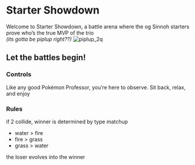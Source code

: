 # Starter Showdown
Welcome to Starter Showdown, a battle arena where the og Sinnoh starters prove who’s the true MVP of the trio </br>
*(its gotta be piplup right??)* ![piplup_2q](https://github.com/user-attachments/assets/42bb1843-6bb2-414f-b543-ff6319224f8d)
## Let the battles begin! 
### Controls 
Like any good Pokémon Professor, you’re here to observe. Sit back, relax, and enjoy
### Rules
if 2 collide, winner is determined by type matchup 
* water > fire
* fire > grass
* grass > water </br>
<p> the loser evolves into the winner </p>
